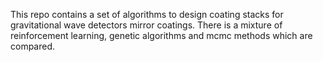 This repo contains a set of algorithms to design coating stacks for gravitational wave detectors mirror coatings. There is a mixture of reinforcement learning, genetic algorithms and mcmc methods which are compared.

